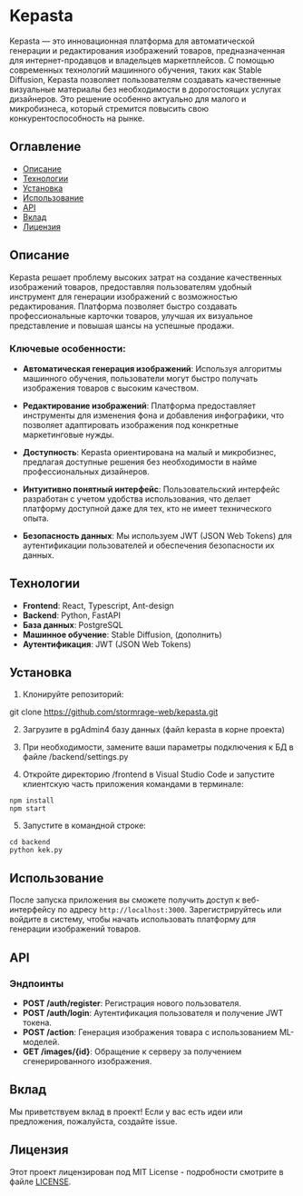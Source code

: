 # Kepasta

Kepasta — это инновационная платформа для автоматической генерации и редактирования изображений товаров, предназначенная для интернет-продавцов и владельцев маркетплейсов. С помощью современных технологий машинного обучения, таких как Stable Diffusion, Kepasta позволяет пользователям создавать качественные визуальные материалы без необходимости в дорогостоящих услугах дизайнеров. Это решение особенно актуально для малого и микробизнеса, который стремится повысить свою конкурентоспособность на рынке.

## Оглавление

- [Описание](#описание)
- [Технологии](#технологии)
- [Установка](#установка)
- [Использование](#использование)
- [API](#api)
- [Вклад](#вклад)
- [Лицензия](#лицензия)

## Описание

Kepasta решает проблему высоких затрат на создание качественных изображений товаров, предоставляя пользователям удобный инструмент для генерации изображений с возможностью редактирования. Платформа позволяет быстро создавать профессиональные карточки товаров, улучшая их визуальное представление и повышая шансы на успешные продажи. 

### Ключевые особенности:

- **Автоматическая генерация изображений**: Используя алгоритмы машинного обучения, пользователи могут быстро получать изображения товаров с высоким качеством.
  
- **Редактирование изображений**: Платформа предоставляет инструменты для изменения фона и добавления инфографики, что позволяет адаптировать изображения под конкретные маркетинговые нужды.

- **Доступность**: Kepasta ориентирована на малый и микробизнес, предлагая доступные решения без необходимости в найме профессиональных дизайнеров.

- **Интуитивно понятный интерфейс**: Пользовательский интерфейс разработан с учетом удобства использования, что делает платформу доступной даже для тех, кто не имеет технического опыта.

- **Безопасность данных**: Мы используем JWT (JSON Web Tokens) для аутентификации пользователей и обеспечения безопасности их данных.

## Технологии

- **Frontend**: React, Typescript, Ant-design
- **Backend**: Python, FastAPI
- **База данных**: PostgreSQL
- **Машинное обучение**: Stable Diffusion, (дополнить)
- **Аутентификация**: JWT (JSON Web Tokens)

## Установка

1. Клонируйте репозиторий:

git clone https://github.com/stormrage-web/kepasta.git

2. Загрузите в pgAdmin4 базу данных (файл kepasta в корне проекта)

3. При необходимости, замените ваши параметры подключения к БД в файле /backend/settings.py

4. Откройте директорию /frontend в Visual Studio Code и запустите клиентскую часть приложения командами в терминале:

```
npm install
npm start
```

5. Запустите в командной строке:

```
cd backend
python kek.py
```

## Использование

После запуска приложения вы сможете получить доступ к веб-интерфейсу по адресу `http://localhost:3000`. Зарегистрируйтесь или войдите в систему, чтобы начать использовать платформу для генерации изображений товаров.

## API

### Эндпоинты

- **POST /auth/register**: Регистрация нового пользователя.
- **POST /auth/login**: Аутентификация пользователя и получение JWT токена.
- **POST /action**: Генерация изображения товара с использованием ML-моделей.
- **GET /images/{id}**: Обращение к серверу за получением сгенерированного изображения.

## Вклад

Мы приветствуем вклад в проект! Если у вас есть идеи или предложения, пожалуйста, создайте issue.

## Лицензия

Этот проект лицензирован под MIT License - подробности смотрите в файле [LICENSE](LICENSE).
